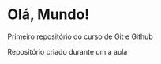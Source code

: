 # Olá, Mundo!
 Primeiro repositório do curso de Git e Github

 Repositório criado durante um a aula
